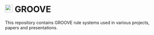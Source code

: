 # <img src="https://github.com/nl-utwente-groove/code/blob/master/G.gif" width="25"> GROOVE

This repository contains GROOVE rule systems used in various projects, papers and presentations.
